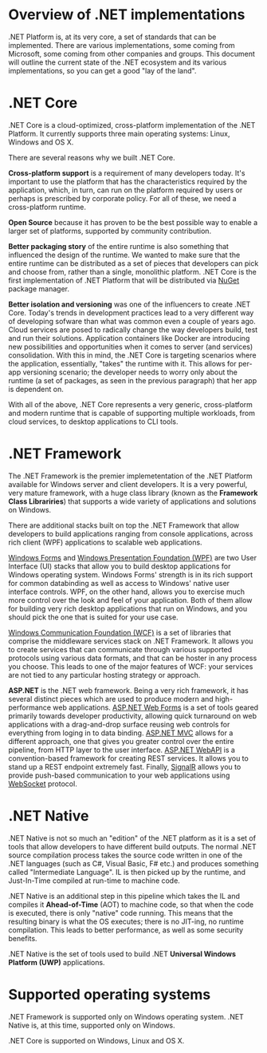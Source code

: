 Overview of .NET implementations
================================

.NET Platform is, at its very core, a set of standards that can be
implemented. There are various implementations, some coming from
Microsoft, some coming from other companies and groups. This document
will outline the current state of the .NET ecosystem and its various
implementations, so you can get a good "lay of the land".

.NET Core
=========

.NET Core is a cloud-optimized, cross-platform implementation of the
.NET Platform. It currently supports three main operating systems:
Linux, Windows and OS X.

There are several reasons why we built .NET Core.

**Cross-platform support** is a requirement of many developers today.
It's important to use the platform that has the characteristics required
by the application, which, in turn, can run on the platform required by
users or perhaps is prescribed by corporate policy. For all of these, we
need a cross-platform runtime. 

**Open Source** because it has proven to be the best possible way to
enable a larger set of platforms, supported by community contribution.

**Better packaging story** of the entire runtime is also something that
influenced the design of the runtime. We wanted to make sure that the
entire runtime can be distributed as a set of pieces that developers can
pick and choose from, rather than a single, monolithic platform. .NET
Core is the first implementation of .NET Platform that will be
distributed via [NuGet](http://www.nuget.org/) package manager.

**Better isolation and versioning** was one of the influencers to create
.NET Core. Today's trends in development practices lead to a very
different way of developing sofware than what was common even a couple
of years ago. Cloud services are posed to radically change the way
developers build, test and run their solutions. Application containers
like Docker are introducing new possibilities and opportunities when it
comes to server (and services) consolidation. With this in mind, the
.NET Core is targeting scenarios where the application, essentially,
"takes" the runtime with it. This allows for per-app versioning
scenario; the developer needs to worry only about the runtime (a set of
packages, as seen in the previous paragraph) that her app is dependent
on.

With all of the above, .NET Core represents a very generic,
cross-platform and modern runtime that is capable of supporting multiple
workloads, from cloud services, to desktop applications to CLI tools.

.NET Framework
==============

The .NET Framework is the premier implemetentation of the .NET Platform
available for Windows server and client developers. It is a very
powerful, very mature framework, with a huge class library (known as the
**Framework Class Librariries**) that supports a wide variety of
applications and solutions on Windows.

There are additional stacks built on top the .NET Framework that allow
developers to build applications ranging from console applications,
across rich client (WPF) applications to scalable web applications.

[Windows
Forms](https://msdn.microsoft.com/en-us/library/dd30h2yb(v=vs.110).aspx)
and [Windows Presentation Foundation
(WPF)](https://msdn.microsoft.com/en-us/library/ms754130(v=vs.110).aspx)
are two User Interface (UI) stacks that allow you to build desktop
applications for Windows operating system. Windows Forms' strength is in
its rich support for common databinding as well as access to Windows'
native user interface controls. WPF, on the other hand, allows you to
exercise much more control over the look and feel of your application.
Both of them allow for building very rich desktop applications that run
on Windows, and you should pick the one that is suited for your use
case.

[Windows Communication Foundation
(WCF)](https://msdn.microsoft.com/en-us/library/ms731082(v=vs.110).aspx)
is a set of libraries that comprise the middleware services stack on
.NET Framework. It allows you to create services that can communicate
through various supported protocols using various data formats, and that
can be hoster in any process you choose. This leads to one of the major
features of WCF: your services are not tied to any particular hosting
strategy or approach.

**ASP.NET** is the .NET web framework. Being a very rich framework, it
has several distinct pieces which are used to produce modern and
high-performance web applications. [ASP.NET Web
Forms](http://www.asp.net/web-forms) is a set of tools geared primarily
towards developer productivity, allowing quick turnaround on web
applications with a drag-and-drop surface reusing web controls for
everything from loging in to data binding. [ASP.NET
MVC](http://www.asp.net/mvc) allows for a different approach, one that
gives you greater control over the entire pipeline, from HTTP layer to
the user interface. [ASP.NET WebAPI](http://www.asp.net/web-api) is a
convention-based framework for creating REST services. It allows you to
stand up a REST endpoint extremely fast. Finally,
[SignalR](http://www.asp.net/signalr) allows you to provide push-based
communication to your web applications using
[WebSocket](https://en.wikipedia.org/wiki/WebSocket) protocol.

.NET Native
===========

.NET Native is not so much an "edition" of the .NET platform as it is a
set of tools that allow developers to have different build outputs. The
normal .NET source compilation process takes the source code written in
one of the .NET languages (such as C\#, Visual Basic, F\# etc.) and
produces something called "Intermediate Language". IL is then picked up
by the runtime, and Just-In-Time compiled at run-time to machine code.

.NET Native is an additional step in this pipeline which takes the IL
and compiles it **Ahead-of-Time** (AOT) to machine code, so that when
the code is executed, there is only "native" code running. This means
that the resulting binary is what the OS executes; there is no JIT-ing,
no runtime compilation. This leads to better performance, as well as
some security benefits.

.NET Native is the set of tools used to build .NET **Universal Windows
Platform (UWP)** applications.

Supported operating systems
===========================

.NET Framework is supported only on Windows operating system. .NET
Native is, at this time, supported only on Windows.

.NET Core is supported on Windows, Linux and OS X.
